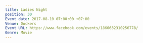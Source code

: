```yaml
---
title: Ladies Night
position: 30
Event date: 2017-08-10 07:00:00 +07:00
Venue: Dockers
Event URL: https://www.facebook.com/events/1866632310256778/
Genre: Movie
---
```


